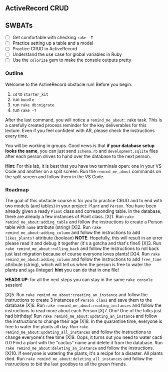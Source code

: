 ActiveRecord CRUD
---

## SWBATs
- [ ] Get comfortable with checking `rake -T`
- [ ] Practice setting up a table and a model
- [ ] Practice CRUD in ActiveRecord
- [ ] Understand the use case for global variables in Ruby
- [ ] Use the `colorize` gem to make the console outputs pretty

### Outline
Welcome to the ActiveRecord obstacle run! Before you begin:
1. `cd` to `starter_kit`
2. run `bundle`
3. run `rake db:migrate`
4. run `rake -T`

After the last command, you will notice a `remind_me_about:` rake task. This is a carefully created process reminder for the key deliverables for this lecture. Even if you feel confident with AR, please check the instructions every time. 

You will be working in groups. Good news is that **if your database setup looks the same**, you can just send `schema.rb` and `development.sqlite` files after each person drives to hand over the database to the next person.

**Hint**: For this lab, it is best that you have two terminals open: one in your VS Code and another on a split screen. Run the `remind_me_about` commands on the split screen and follow them in the VS Code.

### Roadmap
The goal of this obstacle course is for you to practice CRUD and to end with two models (and tables) in your project: `Plant` and `Person`. You have been already given a ready `Plant` class and corresponding table. In the database, there are already a few instances of Plant class.
[X]1. Run `rake remind_me_about:adding_table` and follow the instructions to create a Person table with `name` attribute (string)
[X]2. Run `rake remind_me_about:adding_column` and follow the instructions to add `likes_plants?` attribute (boolean)
**NOTE**: Hopefully, this will result in an error please read it and debug it together (it's a gotcha and that's fine!)
[X]3. Run `rake remind_me_about:rolling_back` and follow the instructions to roll back just last migration because of course everyone loves plants! 
[X]4. Run `rake remind_me_about:adding_column` and follow the instructions to add `free_time` attribute (string), which will tell us when the person is free to water the plants and `age` (integer) 
**hint** you can do that in one file!

**HEADS UP**: for all the next steps you can stay in the same `rake console` session!

[X]5. Run `rake remind_me_about:creating_an_instance` and follow the instructions to create 3 instances of `Person class` and save them to the database
[X]6. Run `rake remind_me_about:reading_instances` and follow the instructions to read more about each Person
[X]7. Oho! One of the folks just had birthday! Run `rake remind_me_about:updating_an_instance` and follow the instructions to change their age
[X]8. In the quarantine time, everyone is free to water the plants all day. Run `rake remind_me_about:updating_all_instances` and follow the instructions to change everyone's free time
[X]9. Oops, it turns out you need to water cacti 0.0 Find a plant with the "cactus" name and delete it from the database. Run `rake remind_me_about:deleting_an_instance` and follow the instructions.
[X]10. If everyone is watering the plants, it's a recipe for a disaster. All plants died. Run `rake remind_me_about:deleting_all_instances` and follow the instructions to bid the last goodbye to all the green friends.